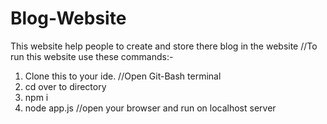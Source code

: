 # Blog-Website
This website help people to create and store there blog in the website 
//To run this website use these commands:-
1. Clone this to your ide.
 //Open Git-Bash terminal
2. cd over to directory
3. npm i
4. node app.js
//open your browser and run on localhost server

